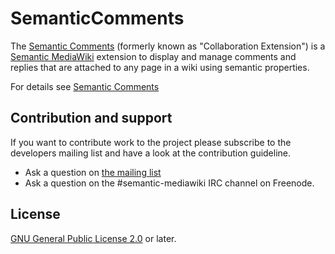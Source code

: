 # SemanticComments
The [Semantic Comments](https://www.mediawiki.org/wiki/Extension:SemanticComments) (formerly known as "Collaboration Extension") is a [Semantic MediaWiki](https://www.semantic-mediawiki.org) extension to display and manage comments and replies that are attached to any page in a wiki using semantic properties.

For details see [Semantic Comments](https://www.mediawiki.org/wiki/Extension:SemanticComments)

## Contribution and support

If you want to contribute work to the project please subscribe to the developers mailing list and
have a look at the contribution guideline.

* Ask a question on [the mailing list](https://www.semantic-mediawiki.org/wiki/Mailing_list)
* Ask a question on the #semantic-mediawiki IRC channel on Freenode.

## License

[GNU General Public License 2.0](license) or later.
